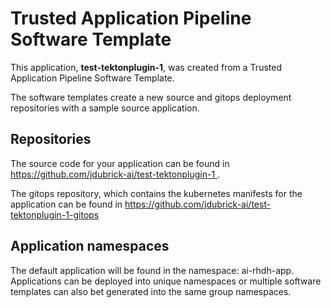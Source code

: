 # Trusted Application Pipeline Software Template

This application, **test-tektonplugin-1**, was created from a Trusted Application Pipeline Software Template.

The software templates create a new source and gitops deployment repositories with a sample source application. 

## Repositories

The source code for your application can be found in [https://github.com/jdubrick-ai/test-tektonplugin-1 ](https://github.com/jdubrick-ai/test-tektonplugin-1 ).
 
The gitops repository, which contains the kubernetes manifests for the application can be found in 
[https://github.com/jdubrick-ai/test-tektonplugin-1-gitops ](https://github.com/jdubrick-ai/test-tektonplugin-1-gitops ) 

## Application namespaces 

The default application will be found in the namespace: ai-rhdh-app. Applications can be deployed into unique namespaces or multiple software templates can also bet generated into the same group namespaces.  